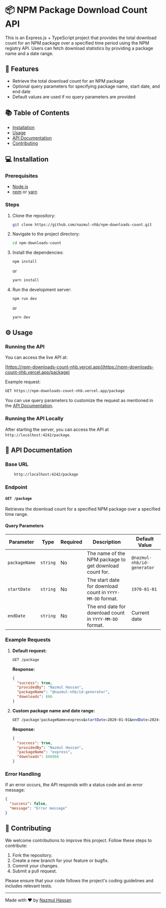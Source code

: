 # 📦 NPM Package Download Count API

This is an Express.js + TypeScript project that provides the total download count for an NPM package over a specified time period using the NPM registry API. Users can fetch download statistics by providing a package name and a date range.

## 🚀 Features

- Retrieve the total download count for an NPM package
- Optional query parameters for specifying package name, start date, and end date
- Default values are used if no query parameters are provided

## 📚 Table of Contents

- [Installation](#-installation)
- [Usage](#%EF%B8%8F-usage)
- [API Documentation](#-api-documentation)
- [Contributing](#-contributing)

## 💻 Installation

### Prerequisites

- [Node.js](https://nodejs.org/en/download/)
- [npm](https://www.npmjs.com/) or [yarn](https://yarnpkg.com/)

### Steps

1. Clone the repository:

   ```bash
   git clone https://github.com/nazmul-nhb/npm-downloads-count.git
   ```

2. Navigate to the project directory:

   ```bash
   cd npm-downloads-count
   ```

3. Install the dependencies:

   ```bash
   npm install
   ```

   or

   ```bash
   yarn install
   ```

4. Run the development server:

   ```bash
   npm run dev
   ```

   or

   ```bash
   yarn dev
   ```

## ⚙️ Usage

### Running the API

You can access the live API at:

[https://npm-downloads-count-nhb.vercel.app](https://npm-downloads-count-nhb.vercel.app/package)

Example request:

```bash
GET https://npm-downloads-count-nhb.vercel.app/package
```

You can use query parameters to customize the request as mentioned in the [API Documentation](#-api-documentation).

### Running the API Locally

After starting the server, you can access the API at `http://localhost:4242/package`.

## 📖 API Documentation

### Base URL

```bash
    http://localhost:4242/package
```

### Endpoint

#### `GET /package`

Retrieves the download count for a specified NPM package over a specified time range.

#### Query Parameters

| Parameter     | Type     | Required | Description                                               | Default Value                 |
| ------------- | -------- | -------- | --------------------------------------------------------- | ----------------------------- |
| `packageName` | `string` | No       | The name of the NPM package to get download count for.     | `@nazmul-nhb/id-generator`     |
| `startDate`   | `string` | No       | The start date for download count in `YYYY-MM-DD` format.  | `1970-01-01`                  |
| `endDate`     | `string` | No       | The end date for download count in `YYYY-MM-DD` format.    | Current date                  |

### Example Requests

1. **Default request:**

   ```bash
   GET /package
   ```

   **Response:**

   ```json
   {
     "success": true,
     "providedBy": "Nazmul Hassan",
     "packageName": "@nazmul-nhb/id-generator",
     "downloads": 666
   }
   ```

2. **Custom package name and date range:**

   ```bash
   GET /package?packageName=express&startDate=2020-01-01&endDate=2024-01-01
   ```

   **Response:**

   ```json
   {
     "success": true,
     "providedBy": "Nazmul Hassan",
     "packageName": "express",
     "downloads": 666666
   }
   ```

### Error Handling

If an error occurs, the API responds with a status code and an error message:

```json
{
  "success": false,
  "message": "Error message"
}
```

## 🤝 Contributing

We welcome contributions to improve this project. Follow these steps to contribute:

1. Fork the repository.
2. Create a new branch for your feature or bugfix.
3. Commit your changes.
4. Submit a pull request.

Please ensure that your code follows the project's coding guidelines and includes relevant tests.

---

Made with ❤️ by [Nazmul Hassan](https://github.com/nazmul-nhb)
